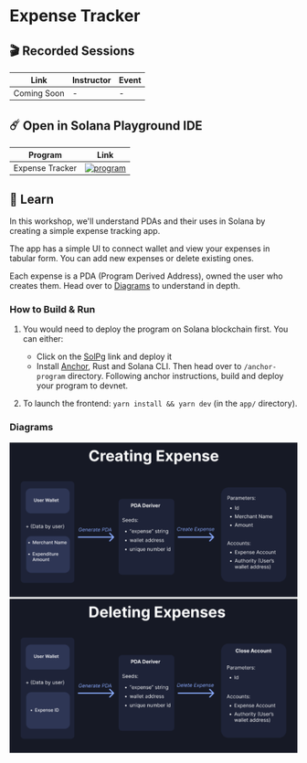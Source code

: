 # Expense Tracker

## 🎬 Recorded Sessions
| Link | Instructor | Event |
| ---- | ---------- | ----- |
| Coming Soon | - | - |

## ☄️ Open in Solana Playground IDE
| Program | Link |
| -------------------- | --------------------------------------- |
| Expense Tracker | [ ![program](https://ik.imagekit.io/mkpjlhtny/solpg_button_zWM8WlPKs.svg?ik-sdk-version=javascript-1.4.3&updatedAt=1662621556513)](https://beta.solpg.io/645acbc1d6ebe745da20439e) |


## 📗 Learn

In this workshop, we'll understand PDAs and their uses in Solana by creating a simple expense tracking app.

The app has a simple UI to connect wallet and view your expenses in tabular form. You can add new expenses or delete existing ones.

Each expense is a PDA (Program Derived Address), owned the user who creates them. Head over to [Diagrams](###diagrams) to understand in depth.


### How to Build & Run

1. You would need to deploy the program on Solana blockchain first. You can either:
    - Click on the [SolPg](https://beta.solpg.io/645acbc1d6ebe745da20439e) link and deploy it 
    - Install [Anchor](https://www.anchor-lang.com/), Rust and Solana CLI. Then head over to `/anchor-program` directory. Following anchor instructions, build and deploy your program to devnet.

2. To launch the frontend: `yarn install && yarn dev` (in the `app/` directory).

### Diagrams
![](./assets/create_expense.png)
![](./assets/delete_expense.png)